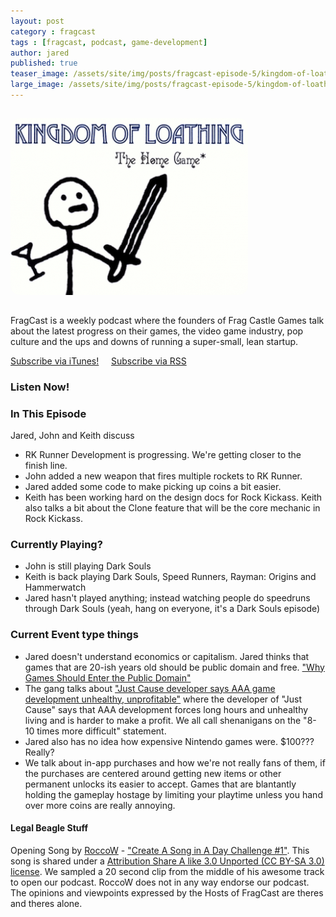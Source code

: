 ```yaml
---
layout: post
category : fragcast
tags : [fragcast, podcast, game-development]
author: jared
published: true
teaser_image: /assets/site/img/posts/fragcast-episode-5/kingdom-of-loathing-logo.png
large_image: /assets/site/img/posts/fragcast-episode-5/kingdom-of-loathing-logo.png
---
```


<img src="/assets/site/img/posts/fragcast-episode-5/kingdom-of-loathing-logo.png" style="border-radius: 15px; margin: 15px 0px;" />

FragCast is a weekly podcast where the founders of Frag Castle Games talk about the latest progress on their games, the video game industry, pop culture and the ups and downs of running a super-small, lean startup.

[Subscribe via iTunes!](https://itunes.apple.com/us/podcast/fragcast/id796282162?mt=2) &nbsp;&nbsp;&nbsp; [Subscribe via RSS](http://media.signalleaf.com/FragCast/rss)

### Listen Now!

<div id="player" data-url="http://media.signalleaf.com/player/FragCast/52f847677f48650200000008/" width="500" height="140"></div>

### In This Episode
Jared, John and Keith discuss

* RK Runner Development is progressing. We're getting closer to the finish line.
* John added a new weapon that fires multiple rockets to RK Runner.
* Jared added some code to make picking up coins a bit easier.
* Keith has been working hard on the design docs for Rock Kickass. Keith also talks a bit about the Clone feature that will be the core mechanic in Rock Kickass.

### Currently Playing?
 * John is still playing Dark Souls
 * Keith is back playing Dark Souls, Speed Runners, Rayman: Origins and Hammerwatch
 * Jared hasn't played anything; instead watching people do speedruns through Dark Souls (yeah, hang on everyone, it's a Dark Souls episode)

### Current Event type things
 * Jared doesn't understand economics or capitalism. Jared thinks that games that are 20-ish years old should be public domain and free. ["Why Games Should Enter the Public Domain"](http://www.rockpapershotgun.com/2014/02/03/editorial-why-games-should-enter-the-public-domain/)
 * The gang talks about ["Just Cause developer says AAA game development unhealthy, unprofitable"](http://www.gamespot.com/articles/just-cause-developer-says-aaa-game-development-unhealthy-unprofitable/1100-6417519/) where the developer of "Just Cause" says that AAA development forces long hours and unhealthy living and is harder to make a profit. We all call shenanigans on the "8-10 times more difficult" statement.
 * Jared also has no idea how expensive Nintendo games were. $100??? Really?
 * We talk about in-app purchases and how we're not really fans of them, if the purchases are centered around getting new items or other permanent unlocks its easier to accept. Games that are blantantly holding the gameplay hostage by limiting your playtime unless you hand over more coins are really annoying.

#### Legal Beagle Stuff
Opening Song by [RoccoW](https://soundcloud.com/roccow) - ["Create A Song in A Day Challenge #1"](https://soundcloud.com/roccow/create-a-song-in-a-day). This song is shared under a [Attribution Share A like 3.0 Unported (CC BY-SA 3.0) license](http://creativecommons.org/licenses/by-sa/3.0/). We sampled a 20 second clip from the middle of his awesome track to open our podcast. RoccoW does not in any way endorse our podcast. The opinions and viewpoints expressed by the Hosts of FragCast are theres and theres alone.
